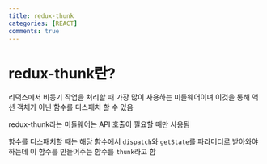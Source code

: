 ```yaml
---
title: redux-thunk
categories: [REACT]
comments: true
---
```


# redux-thunk란?

리덕스에서 비동기 작업을 처리할 때 가장 많이 사용하는 미들웨어이며 이것을 통해 액션 객체가 아닌 함수를 디스패치 할 수 있음

redux-thunk라는 미들웨어는 API 호출이 필요할 때만 사용됨

함수를 디스패치할 때는 해당 함수에서 `dispatch`와 `getState`를 파라미터로 받아와야하는데 이 함수를 만들어주는 함수를 `thunk`라고 함
